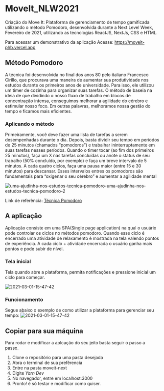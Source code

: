 # MoveIt_NLW2021
Criação do Move It: Plataforma de gerenciamento de tempo gamificada utilizando o método Pomodoro, desenvolvida durante a Next Level Week, Fevereiro de 2021, utilizando as tecnologias ReactJS, NextJs, CSS e HTML.

Para acessar um demonstrativo da aplicação Acesse: https://moveit-phb.vercel.app

## Método Pomodoro
A técnica foi desenvolvida no final dos anos 80 pelo italiano Francesco Cirillo, que procurava uma maneira de aumentar sua produtividade nos estudos durante os primeiros anos de universidade. Para isso, ele utilizou um timer de cozinha para organizar suas tarefas. O método de baseia na ideia de que dividindo o nosso fluxo de trabalho em blocos de concentração intensa, conseguimos melhorar a agilidade do cérebro e estimular nosso foco. Em outras palavras, melhoramos nossa gestão do tempo e ficamos mais eficientes.

### Aplicando o método
Primeiramente, você deve fazer uma lista de tarefas a serem desempenhadas durante o dia. Depois, basta dividir seu tempo em períodos de 25 minutos (chamados “pomodoros”) e trabalhar ininterruptamente em suas tarefas nesses períodos. Quando o timer tocar (ao fim dos primeiros 25 minutos), faça um X nas tarefas concluídas ou anote o status de seu trabalho (50% concluído, por exemplo) e faça um breve intervalo de 5 minutos.
A cada quatro ciclos, faça uma pausa maior (entre 15 e 30 minutos) para descansar. Esses intervalos entres os pomodoros são fundamentais para “oxigenar o seu cérebro” e aumentar a agilidade mental

![uma-ajudinha-nos-estudos-tecnica-pomodoro-uma-ajudinha-nos-estudos-tecnica-pomodoro-2](https://user-images.githubusercontent.com/13524043/109508425-9ccbc500-7a7e-11eb-970e-c7eed47e9763.png)

Link de referência: [Técnica Pomodoro](https://www.unifebe.edu.br/site/blog/uma-ajudinha-nos-estudos-tecnica-pomodoro/)

## A aplicação
Aplicação consiste em uma SPA(Single page application) na qual o usuário pode controlar os ciclos no métodos pomodoro. Quando esse ciclo é encerrado uma atividade de relaxamento é mostrada na tela valendo pontos de experiência. A cada ciclo + atividade encerrada o usuário ganha mais pontos e pode subir de nível.

### Tela inicial
Tela quando abre a plataforma, permita notificações e pressione inicial um ciclo para começar.

![2021-03-01-15-47-42](https://user-images.githubusercontent.com/13524043/109544163-fd222d00-7aa5-11eb-8e48-4dca7823249a.gif)

### Funcionamento
Segue abaixo o exemplo de como utilizar a plataforma para gerenciar seu tempo:
![2021-03-01-15-47-42](https://user-images.githubusercontent.com/13524043/109544163-fd222d00-7aa5-11eb-8e48-4dca7823249a.gif)


## Copiar para sua máquina
Para rodar e modificar a aplcação do seu jeito basta seguir o passo a passo.
1. Clone o repositório para uma pasta desejada
2. Abra o terminal de sua prefêrencia 
3. Entre na pasta moveit-next
4. Digite *Yarn Dev*
5. No navegador, entre em localhost:3000
6. Pronto! é só testar e modificar como quiser.




